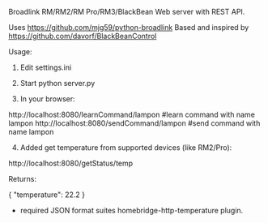 Broadlink RM/RM2/RM Pro/RM3/BlackBean Web server with REST API.

Uses https://github.com/mjg59/python-broadlink 
Based and inspired by https://github.com/davorf/BlackBeanControl

Usage:

1) Edit settings.ini

2) Start python server.py

3) In your browser:

http://localhost:8080/learnCommand/lampon   #learn command with name lampon
http://localhost:8080/sendCommand/lampon   #send command with name lampon

4) Added get temperature from supported devices (like RM2/Pro):

http://localhost:8080/getStatus/temp

Returns:

{
    "temperature": 22.2
}

* required JSON format suites homebridge-http-temperature plugin.